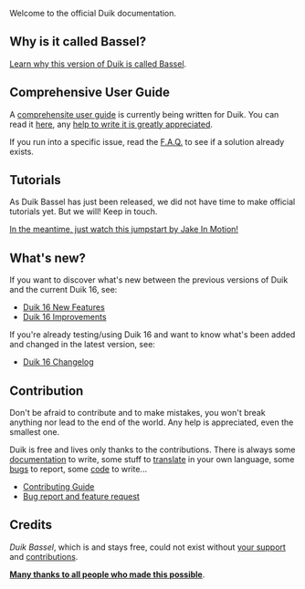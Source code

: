 Welcome to the official Duik documentation.

## Why is it called Bassel?

[Learn why this version of Duik is called Bassel](Bassel).

## Comprehensive User Guide

A [comprehensite user guide](../Duik-User-Guide) is currently being written for Duik. You can read it [here](../Duik-User-Guide), any [help to write it is greatly appreciated](https://github.com/Rainbox-dev/DuAEF_Duik/wiki/Documentation).

If you run into a specific issue, read the [F.A.Q.](../Duik-FAQ) to see if a solution already exists.

## Tutorials

As Duik Bassel has just been released, we did not have time to make official tutorials yet. But we will! Keep in touch.

[In the meantime, just watch this jumpstart by Jake In Motion!](https://www.youtube.com/watch?v=i63vPXJ00r0)

## What's new?

If you want to discover what's new between the previous versions of Duik and the current Duik 16, see:

- [Duik 16 New Features](../Duik-16-New-features)
- [Duik 16 Improvements](../Duik-16-Improvements)

If you're already testing/using Duik 16 and want to know what's been added and changed in the latest version, see:

- [Duik 16 Changelog](../Duik-16-Changelog)

## Contribution

Don't be afraid to contribute and to make mistakes, you won't break anything nor lead to the end of the world. Any help is appreciated, even the smallest one.

Duik is free and lives only thanks to the contributions. There is always some [documentation](https://github.com/Rainbox-dev/DuAEF_Duik/wiki/Documentation) to write, some stuff to [translate](https://github.com/Rainbox-dev/DuAEF_Duik/wiki/Translation) in your own language, some [bugs](https://github.com/Rainbox-dev/DuAEF_Duik/wiki/Bug-Report-&-Feature-Request) to report, some [code](https://github.com/Rainbox-dev/DuAEF_Duik/wiki/Code-Guidelines) to write...

- [Contributing Guide](https://github.com/Rainbox-dev/DuAEF_Duik/wiki/Contributing-Guide)
- [Bug report and feature request](https://github.com/Rainbox-dev/DuAEF_Duik/wiki/Bug-Report-&-Feature-Request)

## Credits

*Duik Bassel*, which is and stays free, could not exist without [your support](https://github.com/Rainbox-dev/DuAEF_Duik/wiki/Donation) and [contributions](https://github.com/Rainbox-dev/DuAEF_Duik/wiki/Contributing-Guide).

**[Many thanks to all people who made this possible](https://github.com/Rainbox-dev/DuAEF_Duik/wiki/Credits)**.
